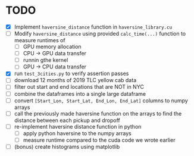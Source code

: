 # TODO
- [x] Implement `haversine_distance` function in `haversine_library.cu`
- [ ] Modify `haversine_distance` using provided `calc_time(...)` function to measure runtimes of 
    - [ ] GPU memory allocation
    - [ ] CPU -> GPU data transfer
    - [ ] runnin gthe kernel
    - [ ] GPU -> CPU data transfer
- [x] run `test_3cities.py` to verify assertion passes
- [ ] download 12 months of 2019 TLC yellow cab data
- [ ] filter out start and end locations that are NOT in NYC 
- [ ] combine the dataframes into a single large dataframe
- [ ] convert `[Start_Lon, Start_Lat, End_Lon, End_Lat]` columns to numpy arrays
- [ ] call the previously made haversine function on the arrays to find the distance between each pickup and dropoff
- [ ] re-implement haversine distance function in python
    - [ ] apply python haversine to the numpy arrays 
    - [ ] measure runtime compared to the cuda code we wrote earlier
- [ ] (bonus) create histograms using matplotlib